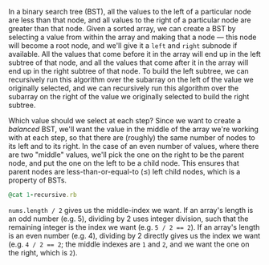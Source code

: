In a binary search tree (BST), all the values to the left of a particular node are less than that node, and all values to the right of a particular node are greater than that node. Given a sorted array, we can create a BST by selecting a value from within the array and making that a node — this node will become a root node, and we'll give it a `left` and `right` subnode if available. All the values that come before it in the array will end up in the left subtree of that node, and all the values that come after it in the array will end up in the right subtree of that node. To build the left subtree, we can recursively run this algorithm over the subarray on the left of the value we originally selected, and we can recursively run this algorithm over the subarray on the right of the value we originally selected to build the right subtree.

Which value should we select at each step? Since we want to create a _balanced_ BST, we'll want the value in the middle of the array we're working with at each step, so that there are (roughly) the same number of nodes to its left and to its right. In the case of an even number of values, where there are two "middle" values, we'll pick the one on the right to be the parent node, and put the one on the left to be a child node. This ensures that parent nodes are less-than-or-equal-to (≤) left child nodes, which is a property of BSTs.

```ruby
@cat 1-recursive.rb
```

`nums.length / 2` gives us the middle-index we want. If an array's length is an odd number (e.g. 5), dividing by 2 uses integer division, such that the remaining integer is the index we want (e.g. `5 / 2 == 2`). If an array's length is an even number (e.g. 4), dividing by 2 directly gives us the index we want (e.g. `4 / 2 == 2`; the middle indexes are `1` and `2`, and we want the one on the right, which is `2`).
